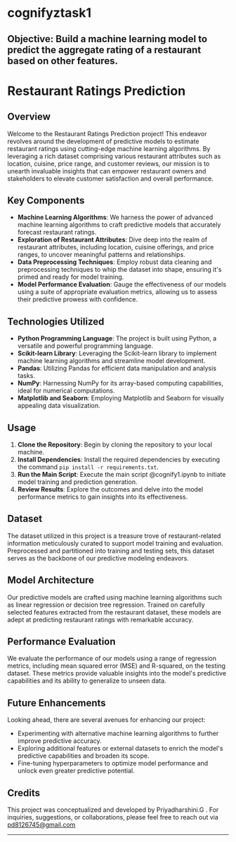 # cognifyztask1
Objective: Build a machine learning model to predict the aggregate rating of a restaurant based on other features.
---

# Restaurant Ratings Prediction 

## Overview
Welcome to the Restaurant Ratings Prediction project! This endeavor revolves around the development of predictive models to estimate restaurant ratings using cutting-edge machine learning algorithms. By leveraging a rich dataset comprising various restaurant attributes such as location, cuisine, price range, and customer reviews, our mission is to unearth invaluable insights that can empower restaurant owners and stakeholders to elevate customer satisfaction and overall performance.

## Key Components
- **Machine Learning Algorithms**: We harness the power of advanced machine learning algorithms to craft predictive models that accurately forecast restaurant ratings.
- **Exploration of Restaurant Attributes**: Dive deep into the realm of restaurant attributes, including location, cuisine offerings, and price ranges, to uncover meaningful patterns and relationships.
- **Data Preprocessing Techniques**: Employ robust data cleaning and preprocessing techniques to whip the dataset into shape, ensuring it's primed and ready for model training.
- **Model Performance Evaluation**: Gauge the effectiveness of our models using a suite of appropriate evaluation metrics, allowing us to assess their predictive prowess with confidence.

## Technologies Utilized
- **Python Programming Language**: The project is built using Python, a versatile and powerful programming language.
- **Scikit-learn Library**: Leveraging the Scikit-learn library to implement machine learning algorithms and streamline model development.
- **Pandas**: Utilizing Pandas for efficient data manipulation and analysis tasks.
- **NumPy**: Harnessing NumPy for its array-based computing capabilities, ideal for numerical computations.
- **Matplotlib and Seaborn**: Employing Matplotlib and Seaborn for visually appealing data visualization.

## Usage
1. **Clone the Repository**: Begin by cloning the repository to your local machine.
2. **Install Dependencies**: Install the required dependencies by executing the command `pip install -r requirements.txt`.
3. **Run the Main Script**: Execute the main script @cognify1.ipynb to initiate model training and prediction generation.
4. **Review Results**: Explore the outcomes and delve into the model performance metrics to gain insights into its effectiveness.

## Dataset
The dataset utilized in this project is a treasure trove of restaurant-related information meticulously curated to support model training and evaluation. Preprocessed and partitioned into training and testing sets, this dataset serves as the backbone of our predictive modeling endeavors.

## Model Architecture
Our predictive models are crafted using machine learning algorithms such as linear regression or decision tree regression. Trained on carefully selected features extracted from the restaurant dataset, these models are adept at predicting restaurant ratings with remarkable accuracy.

## Performance Evaluation
We evaluate the performance of our models using a range of regression metrics, including mean squared error (MSE) and R-squared, on the testing dataset. These metrics provide valuable insights into the model's predictive capabilities and its ability to generalize to unseen data.

## Future Enhancements
Looking ahead, there are several avenues for enhancing our project:
- Experimenting with alternative machine learning algorithms to further improve predictive accuracy.
- Exploring additional features or external datasets to enrich the model's predictive capabilities and broaden its scope.
- Fine-tuning hyperparameters to optimize model performance and unlock even greater predictive potential.

## Credits
This project was conceptualized and developed by Priyadharshini.G . For inquiries, suggestions, or collaborations, please feel free to reach out via pd8126745@gmail.com

---

